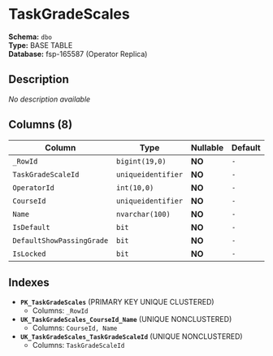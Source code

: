 # TaskGradeScales

**Schema:** `dbo`  
**Type:** BASE TABLE  
**Database:** fsp-165587 (Operator Replica)

## Description

*No description available*

## Columns (8)

| Column | Type | Nullable | Default | Keys | Description |
|--------|------|----------|---------|------|-------------|
| `_RowId` | `bigint(19,0)` | **NO** | `-` | PK | - |
| `TaskGradeScaleId` | `uniqueidentifier` | **NO** | `-` | - | - |
| `OperatorId` | `int(10,0)` | **NO** | `-` | - | - |
| `CourseId` | `uniqueidentifier` | **NO** | `-` | - | - |
| `Name` | `nvarchar(100)` | **NO** | `-` | - | - |
| `IsDefault` | `bit` | **NO** | `-` | - | - |
| `DefaultShowPassingGrade` | `bit` | **NO** | `-` | - | - |
| `IsLocked` | `bit` | **NO** | `-` | - | - |

## Indexes

- **`PK_TaskGradeScales`** (PRIMARY KEY UNIQUE CLUSTERED)
  - Columns: `_RowId`
- **`UK_TaskGradeScales_CourseId_Name`** (UNIQUE NONCLUSTERED)
  - Columns: `CourseId, Name`
- **`UK_TaskGradeScales_TaskGradeScaleId`** (UNIQUE NONCLUSTERED)
  - Columns: `TaskGradeScaleId`
